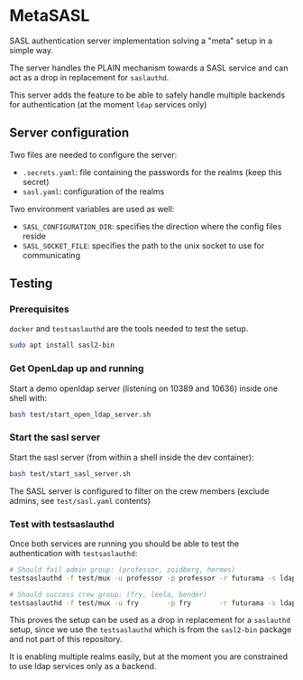 # MetaSASL

SASL authentication server implementation solving a "meta" setup in a simple way.

The server handles the PLAIN mechanism towards a SASL service and can act as a drop
in replacement for `saslauthd`.

This server adds the feature to be able to safely handle multiple backends for
authentication (at the moment `ldap` services only)

## Server configuration

Two files are needed to configure the server:

* `.secrets.yaml`: file containing the passwords for the realms (keep this secret)
* `sasl.yaml`: configuration of the realms

Two environment variables are used as well:

* `SASL_CONFIGURATION_DIR`: specifies the direction where the config files reside
* `SASL_SOCKET_FILE`: specifies the path to the unix socket to use for communicating

## Testing

### Prerequisites

`docker` and `testsaslauthd` are the tools needed to test the setup.

```bash
sudo apt install sasl2-bin
```

### Get OpenLdap up and running

Start a demo openldap server (listening on 10389 and 10636) inside one shell with:

```bash
bash test/start_open_ldap_server.sh
```

### Start the sasl server

Start the sasl server (from within a shell inside the dev container):

```bash
bash test/start_sasl_server.sh
```

The SASL server is configured to filter on the crew members (exclude admins, see `test/sasl.yaml` contents)

### Test with testsaslauthd

Once both services are running you should be able to test the authentication with `testsaslauthd`:

```bash
# Should fail admin group: (professor, zoidberg, hermes)
testsaslauthd -f test/mux -u professor -p professor -r futurama -s ldap

# Should success crew group: (fry, leela, bender)
testsaslauthd -f test/mux -u fry       -p fry       -r futurama -s ldap
```

This proves the setup can be used as a drop in replacement for a `saslauthd` setup, since we use
the `testsaslauthd` which is from the `sasl2-bin` package and not part of this repository.

It is enabling multiple realms easily, but at the moment you are constrained to use ldap services only as a backend.
